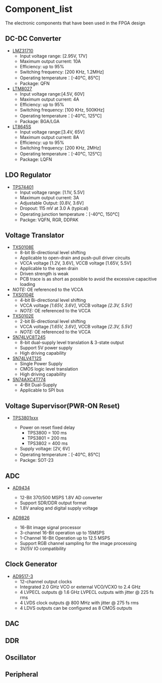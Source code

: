 # Component_list
The electronic components that have been used in the FPGA design 
## DC-DC Converter
- [LMZ31710](http://www.ti.com/lit/ds/symlink/lmz31710.pdf)
    - Input voltage range: [2.95V, 17V]
    - Maximum output current: 10A
    - Efficiency: up to 95%
    - Switching frequency: [200 KHz, 1.2MHz]
    - Operating temperature：[-40℃, 85℃]
    - Package: QFN
- [LTM8027](https://www.analog.com/media/en/technical-documentation/data-sheets/8027fd.pdf)
    - Input voltage range:[4.5V, 60V]
    - Maximum output current: 4A
    - Efficiency: up to 95%
    - Switching frequency: [100 KHz, 500KHz]
    - Operating temperature：[-40℃, 125℃]
    - Package: BGA/LGA
- [LT8645S](https://www.analog.com/media/en/technical-documentation/data-sheets/8645sfa.pdf)
    - Input voltage range:[3.4V, 65V]
    - Maximum output current: 8A
    - Efficiency: up to 95%
    - Switching frequency: [200 KHz, 2MHz]
    - Operating temperature：[-40℃, 125℃]
    - Package: LQFN
## LDO Regulator
- [TPS74401](http://www.ti.com/lit/ds/symlink/tps74401.pdf)
    - Input voltage range: [1.1V, 5.5V]
    - Maximum output current: 3A
    - Adjustable Output: [0.8V, 3.6V]
    - Dropout: 115 mV at 3.0 A (typical)
    - Operating junction temperature：[-40℃, 150℃]
    - Packge: VQFN, RGR, DDPAK

## Voltage Translator

- [TXS0108E](http://www.ti.com/lit/ds/symlink/txs0108e.pdf)
    - 8-bit Bi-directional level shifting
    - Applicable to open-drain and push-pull driver circuits
    - VCCA voltage [1.2V, 3.6V], VCCB voltage [1.65V, 5.5V]
    - Applicable to the open drain 
    - Driven strength is weak
    - PCB trace is as short as possible to avoid the excessive capacitive loading
- *NOTE:* OE referenced to the VCCA
- [TXS0104E](http://www.ti.com/lit/ds/symlink/txs0104e.pdf)
  - 4-bit Bi-directional level shifting
  - VCCA voltage *[1.65V, 3.6V]*, VCCB voltage *[2.3V, 5.5V]*
  - *NOTE:* OE referenced to the VCCA
- [TXS0102E](http://www.ti.com/lit/ds/symlink/txs0102.pdf)
    - 2-bit Bi-directional level shifting
    - VCCA voltage *[1.65V, 3.6V]*, VCCB voltage *[2.3V, 5.5V]*
    - *NOTE:* OE referenced to the VCCA
- [SN74LVC8T245](http://www.ti.com/lit/ds/symlink/sn74lvc8t245.pdf)
    - 8-bit dual-supply level translation & 3-state output
    - Support 5V power supply
    - High driving capability 
- [SN74LV4T125](http://www.ti.com/lit/ds/symlink/sn74lv4t125.pdf)
    - Single Power Supply 
    - CMOS logic level translation
    - High driving capability
-  [SN74AXC4T774](https://www.ti.com/product/SN74AXC4T774)
    - 4-Bit Dual-Supply
    - Applicable to SPI bus

## Voltage Supervisor(PWR-ON Reset)

- [TPS3801xxx](http://www.ti.com/lit/ds/symlink/tps3801.pdf)
    
    - Power on reset fixed delay
        - TPS3800 = 100 ms
        - TPS3801 = 200 ms 
        - TPS3802 = 400 ms
    - Supply voltage: [2V, 6V]
    - Operating temperature：[-40℃, 85℃]
    - Packge: SOT-23
    
    

## ADC

- [AD9434](https://www.analog.com/media/en/technical-documentation/data-sheets/AD9434.pdf)
  - 12-Bit 370/500 MSPS 1.8V AD converter
  - Support SDR/DDR output format
  - 1.8V analog and digital supply voltage

- [AD9826](https://www.analog.com/media/en/technical-documentation/data-sheets/AD9826.pdf)
  - 16-Bit image signal processor
  - 3-channel 16-Bit operation up to 15MSPS
  -  1-Channel 16-Bit Operation up to 12.5 MSPS 
  - Support RGB channel sampling for the image processing
  - 3V/5V IO compatibility

## Clock Generator

- [AD9517-3](https://www.analog.com/media/en/technical-documentation/data-sheets/AD9517-3.pdf)
  - 12-channel output clocks
  - Integrated 2.0 GHz VCO or external VCO/VCXO to 2.4 GHz
  - 4 LVPECL outputs @ 1.6 GHz LVPECL outputs with jitter @ 225 fs rms
  - 4  LVDS clock outputs @ 800 MHz with jitter @ 275 fs rms
  - 4 LDVS outputs can be configured as 8 CMOS outputs

## DAC

## DDR

## Oscillator

## Peripheral 